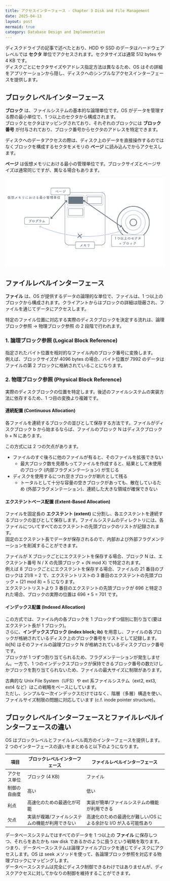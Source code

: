```yaml
---
title: アクセスインターフェース - Chapter 3 Disk and File Management
date: 2025-04-13
layout: post
mermaid: true
category: Database Design and Implementation
---
```


ディスクドライブの記事で述べたとおり、HDD や SSD のデータはハードウェアレベルでは **セクタ** 単位でアクセスされます。セクタサイズは通常 512 bytes や 4 KB です。  
ディスクごとにセクタサイズやアドレス指定方法は異なるため、OS はその詳細をアプリケーションから隠し、ディスクへのシンプルなアクセスインターフェースを提供します。

## ブロックレベルインターフェース

**ブロック** は、ファイルシステムの基本的な論理単位です。OS がデータを管理する際の最小単位で、1 つ以上のセクタから構成されます。  
ブロックとセクタはマッピングされており、それぞれのブロックには **ブロック番号** が付与されており、ブロック番号からセクタのアドレスを特定できます。

ディスクへのデータアクセスの際は、ディスク上のデータを直接操作するのではなくブロックを構成するセクタをメモリの **ページ** に読み込んでからアクセスします。

**ページ** は仮想メモリにおける最小の管理単位です。ブロックサイズとページサイズは通常同じですが、異なる場合もあります。

![](/assets/images/scraps/ddi-3-block.png)

## ファイルレベルインターフェース

**ファイル** は、OS が提供するデータの論理的な単位で、ファイルは、1 つ以上のブロックから構成されます。クライアントからはブロックの詳細は隠蔽され、ファイルを通じてデータにアクセスします。

特定のファイル位置に対応する実際のディスクブロックを決定する流れは、論理ブロック参照 -> 物理ブロック参照 の 2 段階で行われます。

### 1. 論理ブロック参照 (Logical Block Reference)

指定されたバイト位置を相対的なファイル内のブロック番号に変換します。  
例えば、ブロックサイズが 4096 bytes の場合、バイト位置が 7992 のデータはファイルの第 2 ブロックに格納されていることになります。

### 2. 物理ブロック参照 (Physical Block Reference)

実際のディスクブロックの位置を特定します。後述のファイルシステムの実装方法に依存するため、1 つ目の変換より複雑です。

#### 連続配置 (Continuous Allocation)

各ファイルを連続するブロックの並びとして保存する方法です。ファイルがディスクブロック b から始まるならば、ファイルのブロック N はディスクブロック b + N にあります。

この方式には 2 つの欠点があります。

- ファイルのすぐ後ろに他のファイルが有ると、そのファイルを拡張できない
  - 最大ブロック数を見積もってファイルを作成すると、結果として未使用のブロック (内部フラグメンテーション) が生じる
- ディスクを使用するにつれ空きブロックが断片として残る
  - トータルとして十分な容量の空きブロックがあっても、散在しているため (外部フラグメンテーション)、連続した大きな領域が確保できない

#### エクステントベース配置 (Extent-Based Allocation)

ファイルを固定長の **エクステント (extent)** に分割し、各エクステントを連続するブロックの並びとして保存します。ファイルシステムのディレクトリには、各ファイルについてすべてのエクステントの先頭ブロックのリストが記録されます。  
固定のエクステント長でデータが保存されるので、内部および外部フラグメンテーションを削減することができます。

ファイルが X ブロックごとにエクステントを保存する場合、ブロック N は、エクステント番号 N / X の先頭ブロック + (N mod X) で特定されます。  
例えば 8 ブロックごとにエクステントを保存する場合、ファイルの 21 番目のブロックは 21/8 = 2 で、エクステントリストの 3 番目のエクステントの先頭ブロック + (21 mod 8) = 5 になります。  
エクステントリストより 3 番目のエクステントの先頭ブロックが 696 と特定された場合、ブロックの実際の位置は 696 + 5 = 701 です。

#### インデックス配置 (Indexed Allocation)

この方式では、ファイル内の各ブロックを 1 ブロックずつ個別に割り当て(要はエクステント長が 1 ブロック)。  
さらに、**インデックスブロック (index block; ib)** を用意し、ファイルの各ブロックが格納されているディスク上のブロック番号をリストとして記録します。ib[N] はそのファイルの論理ブロック N が格納されているディスクブロック番号です。  
ブロックが 1 つずつ割り当てられるため、フラグメンテーションが発生しません。一方で、1 つのインデックスブロックが保持できるブロック番号の数だけしかブロックを割り当てられないため、ファイルの最大サイズに制限があります。

古典的な Unix File System（UFS）や ext 系ファイルシステム（ext2, ext3, ext4 など）はこの戦略をベースにしています。  
ただし、シンプルな一次インデックスだけではなく、階層（多層）構造を使い、ファイルサイズ制限の問題に対応しています (c.f. inode pointer structure)。

## ブロックレベルインターフェースとファイルレベルインターフェースの違い

OS はブロックレベルとファイルレベル両方のインターフェースを提供します。2 つのインターフェースの違いをまとめると以下のようになります。

| 項目         | ブロックレベルインターフェース                  | ファイルレベルインターフェース                                    |
| ------------ | ----------------------------------------------- | ----------------------------------------------------------------- |
| アクセス単位 | ブロック (4 KB)                                 | ファイル                                                          |
| 制御の自由度 | 高い                                            | 低い                                                              |
| 利点         | 高速化のための最適化が可能                      | 実装が簡単/ファイルシステムの機能が利用できる                     |
| 欠点         | 実装が複雑/ファイルシステムの機能が利用できない | 高速化のための最適化が難しい/OS による余計な I/O が入る可能性あり |

データベースシステムではすべてのデータを 1 つ以上の **ファイル** に保存しつつ、それらをあたかも raw disk であるかのように扱うという戦略を取ります。つまり、データベースシステムは論理ファイルブロックを通じてディスクにアクセスします。OS は seek メソッドを使って、各論理ブロック参照を対応する物理ブロックにマッピングします。  
データベースシステムは完全にディスク制御できるわけではありませんが、ディスクアクセスに対してかなりの制御を維持することができます。

